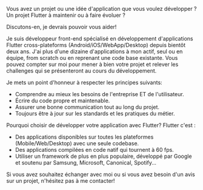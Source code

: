 Vous avez un projet ou une idée d'application que vous voulez développer ? Un projet Flutter à maintenir ou à faire évoluer ?

Discutons-en, je devrais pouvoir vous aider!

Je suis développeur front-end spécialisé en développement d'applications Flutter cross-plateforms (Android/iOS/WebApp/Desktop) depuis bientôt deux ans. J'ai plus d'une dizaine d'applications à mon actif, seul ou en équipe, from scratch ou en reprenant une code base existante. Vous pouvez compter sur moi pour mener à bien votre projet et relever les challenges qui se présenteront au cours du développement.

Je mets un point d'honneur à respecter les principes suivants:
- Comprendre au mieux les besoins de l'entreprise ET de l'utilisateur.
- Écrire du code propre et maintenable.
- Assurer une bonne communication tout au long du projet.
- Toujours être à jour sur les standards et les pratiques du métier.

Pourquoi choisir de développer votre application avec Flutter?
Flutter c'est :
- Des applications disponibles sur toutes les plateformes (Mobile/Web/Desktop) avec une seule codebase.
- Des applications compilées en code natif qui tournent à 60 fps.
- Utiliser un framework de plus en plus populaire, développé par Google et soutenu par Samsung, Microsoft, Canonical, Spotify...

Si vous avez souhaitez échanger avec moi ou si vous avez besoin d'un avis sur un projet, n'hésitez pas à me contacter!